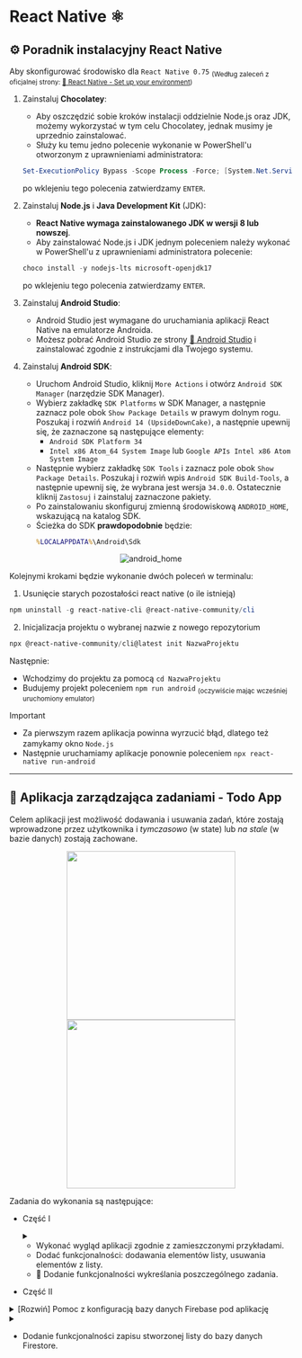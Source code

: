 # React Native ⚛️ 

## ⚙️ Poradnik instalacyjny React Native
Aby skonfigurować środowisko dla ``React Native 0.75``  <sub>(Według zaleceń z oficjalnej strony: [ 🔗 React Native - Set up your environment](https://reactnative.dev/docs/set-up-your-environment))</sub>


1. Zainstaluj **Chocolatey**:
   - Aby oszczędzić sobie kroków instalacji oddzielnie Node.js oraz JDK, możemy wykorzystać w tym celu Chocolatey, jednak musimy je uprzednio zainstalować.
   - Służy ku temu jedno polecenie wykonanie w PowerShell'u otworzonym z uprawnieniami administratora:
   ```powershell
   Set-ExecutionPolicy Bypass -Scope Process -Force; [System.Net.ServicePointManager]::SecurityProtocol = [System.Net.ServicePointManager]::SecurityProtocol -bor 3072; iex ((New-Object System.Net.WebClient).DownloadString('https://community.chocolatey.org/install.ps1'))
   ```
    po wklejeniu tego polecenia zatwierdzamy ``ENTER``.

1. Zainstaluj **Node.js** i **Java Development Kit** (JDK): 
   - **React Native wymaga zainstalowanego JDK w wersji 8 lub nowszej**.
   - Aby zainstalować Node.js i JDK jednym poleceniem należy wykonać w PowerShell'u z uprawnieniami administratora polecenie:
   ```powershell
   choco install -y nodejs-lts microsoft-openjdk17
   ```
   po wklejeniu tego polecenia zatwierdzamy ``ENTER``.


3. Zainstaluj **Android Studio**:
   - Android Studio jest wymagane do uruchamiania aplikacji React Native na emulatorze Androida.
   - Możesz pobrać Android Studio ze strony [ 🔗 Android Studio](https://developer.android.com/studio) i zainstalować zgodnie z instrukcjami dla Twojego systemu.


5. Zainstaluj **Android SDK**:
   - Uruchom Android Studio, kliknij ``More Actions`` i otwórz ``Android SDK Manager`` (narzędzie SDK Manager).
   - Wybierz zakładkę ``SDK Platforms`` w SDK Manager, a następnie zaznacz pole obok ``Show Package Details`` w prawym dolnym rogu. Poszukaj i rozwiń ``Android 14 (UpsideDownCake)``, a następnie upewnij się, że zaznaczone są następujące elementy:
     - ``Android SDK Platform 34``
     - ``Intel x86 Atom_64 System Image`` lub ``Google APIs Intel x86 Atom System Image``
   - Następnie wybierz zakładkę ``SDK Tools`` i zaznacz pole obok ``Show Package Details``. Poszukaj i rozwiń wpis ``Android SDK Build-Tools``, a następnie upewnij się, że wybrana jest wersja ``34.0.0``. Ostatecznie kliknij ``Zastosuj`` i zainstaluj zaznaczone pakiety.
   - Po zainstalowaniu skonfiguruj zmienną środowiskową ``ANDROID_HOME``, wskazującą na katalog SDK.
   - Ścieżka do SDK **prawdopodobnie** będzie: 
     ```cmd
     %LOCALAPPDATA%\Android\Sdk
     ```
<div align="center">
   
   ![android_home](https://github.com/user-attachments/assets/abfeb01c-c6d7-4702-9913-01e628612b44)

</div>

Kolejnymi krokami będzie wykonanie dwóch poleceń w terminalu:

1. Usunięcie starych pozostałości react native (o ile istnieją)
```powershell
npm uninstall -g react-native-cli @react-native-community/cli
```
2. Inicjalizacja projektu o wybranej nazwie z nowego repozytorium
```powershell
npx @react-native-community/cli@latest init NazwaProjektu
```

Następnie:
- Wchodzimy do projektu za pomocą `cd NazwaProjektu`
- Budujemy projekt poleceniem `npm run android`  <sub>(oczywiście mając wcześniej uruchomiony emulator)</sub>

> [!IMPORTANT]
> - Za pierwszym razem aplikacja powinna wyrzucić błąd, dlatego też zamykamy okno `Node.js`  <img src='https://github.com/user-attachments/assets/ed57ee5b-8d47-4213-8e26-52e331e8c672' height=16/>
> - Następnie uruchamiamy aplikacje ponownie poleceniem `npx react-native run-android`

---

## 📃 Aplikacja zarządzająca zadaniami - Todo App

Celem aplikacji jest możliwość dodawania i usuwania zadań, które zostają wprowadzone przez użytkownika i *tymczasowo* (w state) lub *na stale* (w bazie danych) zostają zachowane.

<div align="center">

<img width="300px" src="https://github.com/TEB-DK/Aplikacje_mobilne/assets/125214141/3da2c2f7-51dd-4cee-a625-3f1aacd3920c">
</img>
<img width="300px" src="https://github.com/TEB-DK/Aplikacje_mobilne/assets/125214141/70facf55-dcd2-4db9-bc23-06bc43a083ef">
</img>

</div>

Zadania do wykonania są następujące:
- Część I

   <details>
   <summary></summary>

   Krok po kroku opis kodu służący do wykonania zadania z objaśnieniem: 

   - Importowanie komponentów
   ```jsx
   import React, { useEffect, useState } from 'react';
   import { View, Text, FlatList, StyleSheet, TextInput, TouchableOpacity, Keyboard, Alert } from 'react-native';
   ```
   W tym fragmencie importujemy potrzebne komponenty z biblioteki react-native oraz React Hooks, które będziemy używać w naszej aplikacji.

   - Inicjalizacja stanu

   ```jsx
   const [task, setTask] = useState('');
   const [tasks, setTasks] = useState([]);
   ```
   Przy użyciu hooka `useState` tworzymy dwa stany: `task` przechowujący aktualnie wprowadzaną wartość pola tekstowego oraz `tasks` przechowujący listę zadań. Za pomocą funkcji `setTask` i `setTasks` będziemy aktualizować te stany.

   - Dodawanie zadania

   ```jsx
   const addTask = () => {
   if (task) {
      setTasks([...tasks, { id: Date.now(), title: task, completed: false }]);
      setTask('');
   }}
   ```
   Funkcja `addTask` sprawdza, czy pole tekstowe (`task`) nie jest puste. Jeśli nie jest puste, tworzy nową tablicę `tasks` zawierającą poprzednie zadania oraz nowe zadanie o unikalnym identyfikatorze (`id`), treści (`title`) pobranej z pola tekstowego oraz flagi (`completed`) ustawionej na `false`. Następnie aktualizuje stan `tasks` oraz czyści pole tekstowe.

   - Usuwanie zadania
   ```jsx
   const deleteTask = id => {
   const updatedTasks = tasks.filter(task => task.id !== id);
   setTasks(updatedTasks);
   }
   ```
   Funkcja `deleteTask` przyjmuje identyfikator zadania (`id`) do usunięcia. Wykorzystuje metodę `filter` do utworzenia nowej tablicy `updatedTasks`, w której zostaną zachowane tylko zadania o różnych identyfikatorach niż podane `id`. Następnie aktualizuje stan `tasks` z nową tablicą zadaniami.

   - Przełączanie stanu ukończenia zadania
   ```jsx
   const toggleTaskCompletion = id => {
   const updatedTasks = tasks.map(task => {
      if (task.id === id) {
         return { ...task, completed: !task.completed };
      }
      return task;
   })
   setTasks(updatedTasks);
   }
   ```
   Funkcja `toggleTaskCompletion` przyjmuje identyfikator zadania (`id`). Wykorzystuje metodę `map` do utworzenia nowej tablicy `updatedTasks`, w której dla zadania o pasującym identyfikatorze `id` zmienia flagę `completed` na przeciwną (czyli jeśli było `true`, to staje się `false`, a jeśli było `false`, to staje się `true`). Dla innych zadań zachowuje oryginalne wartości. Następnie aktualizuje stan `tasks` z nową tablicą zadaniami.

   - Renderowanie pojedynczego zadania
   ```jsx
   const renderItem = ({ item }) => (
   <View style={styles.taskContainer}>
      <TouchableOpacity onPress={() => toggleTaskCompletion(item.id)}>
         <Text
         style={[
            styles.taskTitle,
            { textDecorationLine: item.completed ? 'line-through' : 'none' },
         ]}
         >
         {item.title}
         </Text>
      </TouchableOpacity>
      <TouchableOpacity onPress={() => deleteTask(item.id)}>
         <Text style={styles.deleteButton}>Delete</Text>
      </TouchableOpacity>
   </View>
   );
   ```
   Funkcja `renderItem` przyjmuje obiekt `item`, który reprezentuje pojedyncze zadanie z listy. Renderuje kontener (`View`) zawierający tekst zadania (`Text`) oraz przyciski do przełączania stanu ukończenia zadania i usuwania zadania (`TouchableOpacity`). Stylizacja tekstu zadania jest dynamicznie modyfikowana na podstawie wartości flagi `completed` za pomocą `textDecorationLine` (jeśli `completed` jest `true`, to linia przekreślenia jest dodawana).

   - Renderowanie głównego widoku aplikacji
   ```jsx
   return (
   <View style={styles.container}>
      <Text style={styles.title}>TODO List</Text>
      <View style={{ display: 'flex', flexDirection: 'row' }}>
         <TextInput
         style={styles.input}
         value={task}
         onChangeText={text => setTask(text)} 
         placeholder="Add a task"
         />
         <TouchableOpacity style={styles.saveButton} onPress={saveTasksToDatabase}>
         <Text style={styles.saveButtonLabel}>Save</Text>
         </TouchableOpacity>
      </View>
      <TouchableOpacity style={styles.addButton} onPress={addTask}>
         <Text style={styles.addButtonLabel}>Add</Text>
      </TouchableOpacity>
      <FlatList
         data={tasks}
         renderItem={renderItem}
         keyExtractor={item => item.id.toString()}
      />
   </View>
   );
   ```

   W tym fragmencie renderujemy główny widok aplikacji. Zawiera on nagłówek (``TODO List``), pole tekstowe (`TextInput`) do wprowadzania nowego zadania, przycisk "Save", przycisk "Add" oraz listę zadań (`FlatList`). Stan `task` jest przypisany do wartości pola tekstowego, a przy każdej zmianie pola tekstowego aktualizuje się stan za pomocą funkcji `setTask`. Po kliknięciu przycisku "Add" wywoływana jest funkcja `addTask`, a dla każdego zadania w liście wywoływana jest funkcja `renderItem`.


   </details>
   
   - Wykonać wygląd aplikacji zgodnie z zamieszczonymi przykładami.
   - Dodać funkcjonalności: dodawania elementów listy, usuwania elementów z listy.
   - 🌟 Dodanie funkcjonalności wykreślania poszczególnego zadania.



- Część II


<details>
   <summary>
 [Rozwiń] Pomoc z konfiguracją bazy danych Firebase pod aplikację
   </summary>


## 🔥 Poradnik Firebase
Aby utworzyć konto w Firebase i utworzyć bazę danych, którą będziesz mógł podłączyć do aplikacji React Native musisz wykonać następujące kroki:

1. Przejdź na stronę internetową [ 🔗 Firebase](https://firebase.google.com/)

2. Kliknij przycisk ``Get started`` lub ``Get started for free``.

3. Zaloguj się na istniejące konto Google lub utwórz nowe, używając adresu e-mail.

4. Po zalogowaniu się, kliknij przycisk ``Add project`` (Dodaj projekt).

5. Wprowadź nazwę projektu Firebase i opcjonalnie wybierz identyfikator projektu. Kliknij przycisk ``Continue``.

6. Wybierz opcje dodatkowe, takie jak Analytics, Crashlytics, itp. (opcjonalnie). Kliknij przycisk ``Continue``.

7. Zaakceptuj warunki korzystania z Firebase i kliknij przycisk ``Create project`` (Utwórz projekt).

8. Po utworzeniu projektu Firebase, przejdź do konsoli Firebase lub jeśli jesteś w projekcie to.

9. W panelu bocznym wybierz sekcję ``Firestore Database`` (Baza danych).

10. Kliknij przycisk ``Create database`` (Utwórz bazę danych).

11. Wybierz tryb testowy (Start in test mode) lub tryb produkcyjny (Start in production mode) w zależności od swoich wymagań, zalecam użycie trybu testowego.

12. Wybierz lokalizację bazy danych (np. Poland) i kliknij przycisk ``Next``.

13. Aby wygenerować wszystkie potrzebne klucze należy przejść do głównej strony swojego projektu i wybrać technologię z którą chcemy współpracować, do współpracy z React Native wybieramy ikonkę ``</>``

    ![firebase](https://github.com/TEB-DK/Aplikacje_mobilne/assets/125214141/9c9b6965-840b-4b33-a714-44d36b0cbf2e)

14. Baza danych Firebase została utworzona. Możesz teraz skorzystać z informacji o konfiguracji, takich jak klucz API, identyfikator projektu, itp., aby skonfigurować połączenie z bazą danych w aplikacji React Native.

### :bookmark_tabs: Plik konfiguracyjny Firebase
Uprzednio należy zainstalować wymaganą paczkę firebase
```
npm install firebase
```

Plik konfiguracyjny *config.js*
```javascript
import { initializeApp } from "firebase/app";
import { getFirestore } from "firebase/firestore";

const firebaseConfig = {

   apiKey: "APIKEY",
  
   authDomain: "nazwaprojektu-1234.firebaseapp.com",
  
   databaseURL: "https://nazwaprojektu-1234-default-rtdb.firebaseio.com",
  
   projectId: "nazwaprojektu-1234",

   storageBucket: "nazwaprojektu-1234.appspot.com",
  
   messagingSenderId: "1234567890123",
  
   appId: "1:abcdef123456789:web:abcdef123456789",
  
   measurementId: "G-ABCDEFG123456"
  
};
  
const app = initializeApp(firebaseConfig);
export const db = getFirestore(app);
```

Teraz masz utworzone konto w Firebase i gotową bazę danych Firebase. Możesz użyć informacji o konfiguracji, aby skonfigurować połączenie z bazą danych Firebase w swojej aplikacji React Native.

   
</details>

   <details>
   <summary> </summary>

   ```jsx
   useEffect(() =>{
      loadSavedTasks()
   },[])

   const isDoc = async () =>{
      await getDocs(collection(db, 'test')).then((q) => {
         if (q.empty) {return false}
         return true
      })
   }
   
   const loadSavedTasks = async () =>{
      return await getDocs(collection(db,'test')).then((q) => {
         const loaded = q.docs.map((doc) => doc.data())
         setTasks(loaded[0].todos)
      })          
   }

   const saveTasksToDatabase = async () => {
      try {
         if (!tasks.length) { return Alert.alert('Lista jest pusta, tego nie wyślemy :< ')}

         if (isDoc()) {
         const docRef = await updateDoc(doc(db,'test','todolist'), {
            todos: tasks
         })
         return Alert.alert('Lista zostałą zapisana w bazie danych :)')
         }

         const docRef = await setDoc(doc(db, 'test', 'todolist'), {
         todos: tasks
         }).then(() => {
         Keyboard.dismiss()
         Alert.alert('Lista została zapisana w bazie danych :)')
         })

      } catch (error) {
         Alert.alert(error)
      }
   };
   ```

   </details>

   - Dodanie funkcjonalności zapisu stworzonej listy do bazy danych Firestore.

